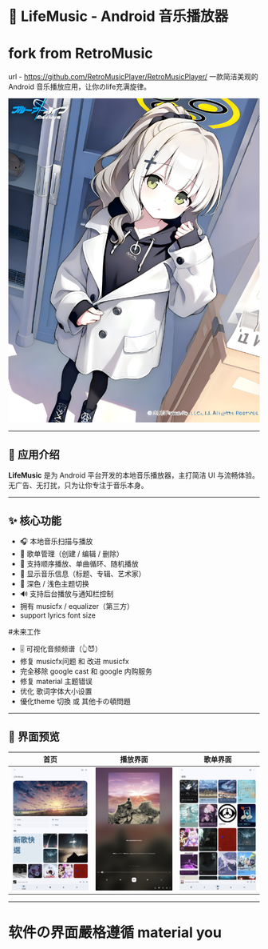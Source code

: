 # 🎵 LifeMusic - Android 音乐播放器
# fork from RetroMusic
 url - https://github.com/RetroMusicPlayer/RetroMusicPlayer/
一款简洁美观的 Android 音乐播放应用，让你のlife充满旋律。

![screenshot](screenShot/qing.jpeg)

---

## 📱 应用介绍

**LifeMusic** 是为 Android 平台开发的本地音乐播放器，主打简洁 UI 与流畅体验。无广告、无打扰，只为让你专注于音乐本身。

---

## ✨ 核心功能

- 🎧 本地音乐扫描与播放
- 📁 歌单管理（创建 / 编辑 / 删除）
- 🔁 支持顺序播放、单曲循环、随机播放
- 🎼 显示音乐信息（标题、专辑、艺术家）
- 🌙 深色 / 浅色主题切换
- 🔊 支持后台播放与通知栏控制
- 拥有 musicfx / equalizer（第三方）
- support lyrics font size

#未来工作
- 🎚️ 可视化音频频谱（👆😈）
- 修复 musicfx问题 和 改进 musicfx
- 完全移除 google cast 和 google 内购服务
- 修复 material 主题错误
- 优化 歌词字体大小设置
- 優化theme 切換 或 其他卡の頓問題
---

## 📸 界面预览

| 首页 | 播放界面 | 歌单界面 |
|------|----------|----------|
| ![](screenShot/home.png) | ![](screenShot/player.png) | ![](screenShot/list.png) |

---
# 软件の界面嚴格遵循 material you
